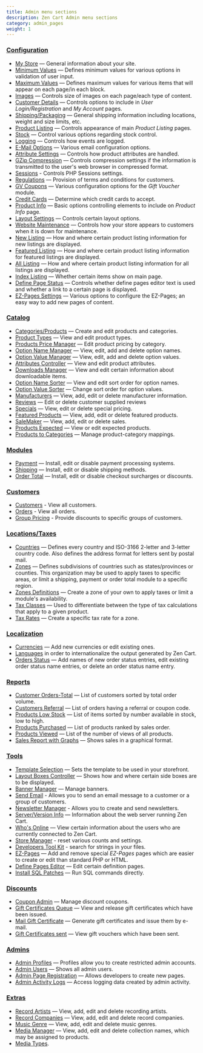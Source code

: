 ```yaml
---
title: Admin menu sections
description: Zen Cart Admin menu sections
category: admin_pages
weight: 1
---
```


### [Configuration](/user/admin_pages/configuration)

*   [My Store](/user/admin_pages/configuration/configuration_mystore) — General information about your site.
*   [Minimum Values](/user/admin_pages/configuration/configuration_minimumvalues) — Defines minimum values for various options in validation of user input.
*   [Maximum Values](/user/admin_pages/configuration/configuration_maximumvalues/) — Defines maximum values for various items that will appear on each page/in each block.
*   [Images](/user/admin_pages/configuration/configuration_images/) — Controls size of images on each page/each type of content.
*   [Customer Details](/user/admin_pages/configuration/configuration_customerdetails/) — Controls options to include in _User Login/Registration_ and _My Account_ pages.
*   [Shipping/Packaging](/user/admin_pages/configuration/configuration_shippingpackaging/) — General shipping information including locations, weight and size limits, etc.
*   [Product Listing](/user/admin_pages/configuration/configuration_productlisting/) — Controls appearance of main _Product Listing_ pages.
*   [Stock](/user/admin_pages/configuration/configuration_stock/) — Control various options regarding stock control.
*   [Logging](/user/admin_pages/configuration/configuration_logging/) — Controls how events are logged.
*   [E-Mail Options](/user/admin_pages/configuration/configuration_emailoptions/) — Various email configuration options.
*   [Attribute Settings](/user/admin_pages/configuration/configuration_attributesettings/) — Controls how product attributes are handled.
*   [GZip Compression](/user/admin_pages/configuration/configuration_gzipcompression/) — Controls compression settings if the information is transmitted to the user's web browser in compressed format.
*   [Sessions](/user/admin_pages/configuration/configuration_sessions/) - Controls PHP Sessions settings.
*   [Regulations](/user/admin_pages/configuration/configuration_regulations/) — Provision of terms and conditions for customers.
*   [GV Coupons](/user/admin_pages/configuration/configuration_gvcoupons/) — Various configuration options for the _Gift Voucher_ module.
*   [Credit Cards](/user/admin_pages/configuration/configuration_creditcards/) — Determine which credit cards to accept.
*   [Product Info](/user/admin_pages/configuration/configuration_productinfo/) — Basic options controlling elements to include on _Product Info_ page.
*   [Layout Settings](/user/admin_pages/configuration/configuration_layoutsettings/) — Controls certain layout options.
*   [Website Maintenance](/user/admin_pages/configuration/configuration_websitemaintenance/) — Controls how your store appears to customers when it is down for maintenance.
*   [New Listing](/user/admin_pages/configuration/configuration_newlisting/) — How and where certain product listing information for new listings are displayed.
*   [Featured Listing](/user/admin_pages/configuration/configuration_featuredlisting/) — How and where certain product listing information for featured listings are displayed.
*   [All Listing](/user/admin_pages/configuration/configuration_alllisting/) — How and where certain product listing information for all listings are displayed.
*   [Index Listing](/user/admin_pages/configuration/configuration_indexlisting/) — Whether certain items show on main page.
*   [Define Page Status](/user/admin_pages/configuration/configuration_definepagestatus/) — Controls whether define pages editor text is used and whether a link to a certain page is displayed.
*   [EZ-Pages Settings](/user/admin_pages/configuration/configuration_ezpagessettings/) — Various options to configure the EZ-Pages; an easy way to add new pages of content.

### [Catalog](/user/admin_pages/catalog/) 

*   [Categories/Products](/user/admin_pages/catalog/categories/) — Create and edit products and categories.
*   [Product Types](/user/admin_pages/catalog/product_types/) — View and edit product types.
*   [Products Price Manager](/user/admin_pages/catalog/products_price_manager/) — Edit product pricing by category.
*   [Option Name Manager](/user/admin_pages/catalog/option_name_manager/) — View, edit, add and delete option names.
*   [Option Value Manager](/user/admin_pages/catalog//option_value_manager) — View, edit, add and delete option values.
*   [Attributes Controller](/user/admin_pages/catalog/attributes_controller/) — View and edit product attributes.
*   [Downloads Manager](/user/admin_pages/catalog/downloads_manager/) — View and edit certain information about downloadable items.
*   [Option Name Sorter](/user/admin_pages/catalog/option_name_sorter/) — View and edit sort order for option names.
*   [Option Value Sorter](/user/admin_pages/catalog/option_value_sorter/) — Change sort order for option values.
*   [Manufacturers](/user/admin_pages/catalog/manufacturers/) — View, add, edit or delete manufacturer information.
*   [Reviews](/user/admin_pages/catalog/reviews/) — Edit or delete customer supplied reviews
*   [Specials](/user/admin_pages/catalog/specials/) — View, edit or delete special pricing.
*   [Featured Products](/user/admin_pages/catalog/featured/) — View, add, edit or delete featured products.
*   [SaleMaker](/user/admin_pages/catalog/salemaker/) — View, add, edit or delete sales.
*   [Products Expected](/user/admin_pages/catalog/products_expected/) — View or edit expected products.
*   [Products to Categories](/user/admin_pages/catalog/products_to_categories/) — Manage product-category mappings.

### [Modules](/user/admin_pages/modules)

*   [Payment](/user/admin_pages/modules/payment/) — Install, edit or disable payment processing systems.
*   [Shipping](/user/admin_pages/modules/shipping/) — Install, edit or disable shipping methods.
*   [Order Total](/user/admin_pages/modules/order_total/) — Install, edit or disable checkout surcharges or discounts.

### [Customers](/user/admin_pages/customers)

*   [Customers](/user/admin_pages/customers/customers/) - View all customers.
*   [Orders](/user/admin_pages/customers/orders/) - View all orders.
*   [Group Pricing](/user/admin_pages/customers/group_pricing/) - Provide discounts to specific groups of customers.

### [Locations/Taxes](/user/admin_pages/locations)

*   [Countries](/user/admin_pages/locations/countries/) — Defines every country and ISO-3166 2-letter and 3-letter country code. Also defines the address format for letters sent by postal mail.
*   [Zones](/user/admin_pages/locations/zones/) — Defines subdivisions of countries such as states/provinces or counties.  This organization may be used to apply taxes to specific areas, or limit a shipping, payment or order total module to a specific region. 
*   [Zones Definitions](/user/admin_pages/locations/zones_definitions/) — Create a zone of your own to apply taxes or limit a module's availability.
*   [Tax Classes](/user/admin_pages/locations/tax_classes/) — Used to differentiate between the type of tax calculations that apply to a given product.
*   [Tax Rates](/user/admin_pages/locations/tax_rates/) — Create a specific tax rate for a zone.

### [Localization](/user/admin_pages/localization)

*   [Currencies](/user/admin_pages/localization/currencies/) — Add new currencies or edit existing ones.
*   [Languages](/user/admin_pages/localization/languages/) in order to internationalize the output generated by Zen Cart.
*   [Orders Status](/user/admin_pages/localization/orders_status/) — Add names of new order status entries, edit existing order status name entries, or delete an order status name entry.

### [Reports](/user/admin_pages/reports) 

*   [Customer Orders-Total](/user/admin_pages/reports/customer_orders_total/) — List of customers sorted by total order volume. 
*   [Customers Referral](/user/admin_pages/reports/customers_referral/) — List of orders having a referral or coupon code.
*   [Products Low Stock](/user/admin_pages/reports/products_low_stock/) — List of items sorted by number available in stock, low to high.
*   [Products Purchased](/user/admin_pages/reports/products_purchased/) — List of products ranked by sales order. 
*   [Products Viewed](/user/admin_pages/reports/products_viewed/) — List of the number of views of all products.
*   [Sales Report with Graphs](/user/admin_pages/reports/graphical_sales_report/) — Shows sales in a graphical format.

### [Tools](/user/admin_pages/tools/)

*   [Template Selection](/user/admin_pages/tools/template_selection/) — Sets the template to be used in your storefront.
*   [Layout Boxes Controller](/user/admin_pages/tools/layout_boxes_controller/) — Shows how and where certain side boxes are to be displayed.
*   [Banner Manager](/user/admin_pages/tools/banner_manager/) — Manage banners.
*   [Send Email](/user/admin_pages/tools/send_email/) - Allows you to send an email message to a customer or a group of customers.
*   [Newsletter Manager](/user/admin_pages/tools/newsletter/) - Allows you to create and send newsletters. 
*   [Server/Version Info](/user/admin_pages/tools/server_info/) — Information about the web server running Zen Cart.
*   [Who's Online](/user/admin_pages/tools/whos_online/) — View certain information about the users who are currently connected to Zen Cart.
*   [Store Manager](/user/admin_pages/tools/store_manager/) - reset various counts and settings.
*   [Developers Tool Kit](/user/admin_pages/tools/developers_tool_kit/) - search for strings in your files.
*   [EZ-Pages](/user/admin_pages/tools/ezpages/) — Add and remove special _EZ-Pages_ pages which are easier to create or edit than standard PHP or HTML.
*   [Define Pages Editor](/user/admin_pages/tools/define_pages_editor/) — Edit certain definition pages.
*   [Install SQL Patches](/user/admin_pages/tools/install_sql_patches/) — Run SQL commands directly.

### [Discounts](/user/admin_pages/discounts/)

*   [Coupon Admin](/user/admin_pages/discounts/coupon_admin/) — Manage discount coupons.
*   [Gift Certificates Queue](/user/admin_pages/discounts/gift_certificate_queue/) — View and release gift certificates which have been issued.
*   [Mail Gift Certificate](/user/admin_pages/discounts/send_gift_certificate/) — Generate gift certificates and issue them by e-mail.
*   [Gift Certificates sent](/user/admin_pages/discounts/gift_certificates_sent/) — View gift vouchers which have been sent.

### [Admins](/user/admin_pages/admins/)
*   [Admin Profiles](/user/admin_pages/admins/admin_profiles/) — Profiles allow you to create restricted admin accounts.
*   [Admin Users](/user/admin_pages/admins/admin_users/) — Shows all admin users.
*   [Admin Page Registration](/user/admin_pages/admins/admin_page_registration/) — Allows developers to create new pages. 
*   [Admin Activity Logs](/user/admin_pages/admins/admin_activity_logs/) — Access logging data created by admin activity.


### [Extras](/user/admin_pages/extras/)

*   [Record Artists](/user/admin_pages/extras/record_artists/) — View, add, edit and delete recording artists.
*   [Record Companies](/user/admin_pages/extras/record_companies/) — View, add, edit and delete record companies.
*   [Music Genre](/user/admin_pages/extras/music_genre/) — View, add, edit and delete music genres.
*   [Media Manager](/user/admin_pages/extras/media_manager/) — View, add, edit and delete collection names, which may be assigned to products.
*   [Media Types](/user/admin_pages/extras/media_types/).
